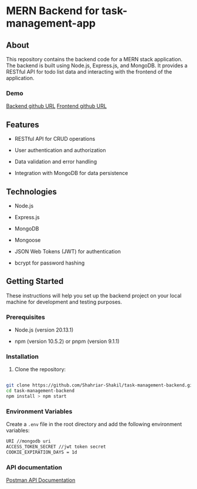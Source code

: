 # MERN Backend for task-management-app

## About

This repository contains the backend code for a MERN stack application. The backend is built using Node.js, Express.js, and MongoDB. It provides a RESTful API for todo list data and interacting with the frontend of the application.

### Demo

[Backend github URL](https://github.com/Shahriar-Shakil/task-management-backend)
[Frontend github URL](https://github.com/Shahriar-Shakil/mern-task-management-app)

## Features

- RESTful API for CRUD operations

- User authentication and authorization

- Data validation and error handling

- Integration with MongoDB for data persistence

## Technologies

- Node.js

- Express.js

- MongoDB

- Mongoose

- JSON Web Tokens (JWT) for authentication

- bcrypt for password hashing

## Getting Started

These instructions will help you set up the backend project on your local machine for development and testing purposes.

### Prerequisites

- Node.js (version 20.13.1)

- npm (version 10.5.2) or pnpm (version 9.1.1)

### Installation

1. Clone the repository:

```sh

git clone https://github.com/Shahriar-Shakil/task-management-backend.git
cd task-management-backend
npm install > npm start
```

### Environment Variables

Create a `.env` file in the root directory and add the following environment variables:

```sh
URI //mongodb uri
ACCESS_TOKEN_SECRET //jwt token secret
COOKIE_EXPIRATION_DAYS = 1d
```

### API documentation

[Postman API Documentation](https://www.postman.com/sstechnology/workspace/mern-api-doc/collection/8195730-9e07f2f4-60b3-4597-8d61-1f4c7398d1c3?action=share&creator=8195730)
